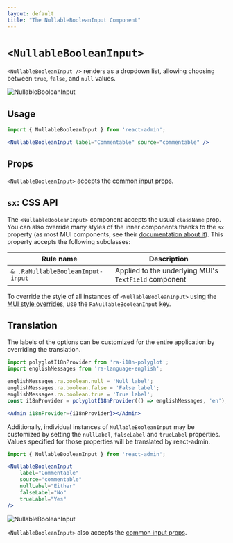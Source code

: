 ```yaml
---
layout: default
title: "The NullableBooleanInput Component"
---
```


# `<NullableBooleanInput>`

`<NullableBooleanInput />` renders as a dropdown list, allowing choosing between `true`, `false`, and `null` values.

![NullableBooleanInput](./img/nullable-boolean-input.gif)

## Usage

```jsx
import { NullableBooleanInput } from 'react-admin';

<NullableBooleanInput label="Commentable" source="commentable" />
```

## Props

`<NullableBooleanInput>` accepts the [common input props](./Inputs.md#common-input-props).

## `sx`: CSS API

The `<NullableBooleanInput>` component accepts the usual `className` prop. You can also override many styles of the inner components thanks to the `sx` property (as most MUI components, see their [documentation about it](https://mui.com/customization/how-to-customize/#overriding-nested-component-styles)). This property accepts the following subclasses:

| Rule name                         | Description                                                   |
|-----------------------------------|---------------------------------------------------------------|
| `& .RaNullableBooleanInput-input` | Applied to the underlying MUI's `TextField` component |

To override the style of all instances of `<NullableBooleanInput>` using the [MUI style overrides](https://mui.com/customization/globals/#css), use the `RaNullableBooleanInput` key.

## Translation

The labels of the options can be customized for the entire application by overriding the translation.

```jsx
import polyglotI18nProvider from 'ra-i18n-polyglot';
import englishMessages from 'ra-language-english';

englishMessages.ra.boolean.null = 'Null label';
englishMessages.ra.boolean.false = 'False label';
englishMessages.ra.boolean.true = 'True label';
const i18nProvider = polyglotI18nProvider(() => englishMessages, 'en');

<Admin i18nProvider={i18nProvider}></Admin>
```

Additionally, individual instances of `NullableBooleanInput` may be customized by setting the `nullLabel`, `falseLabel` and `trueLabel` properties. Values specified for those properties will be translated by react-admin.

```jsx
import { NullableBooleanInput } from 'react-admin';

<NullableBooleanInput
    label="Commentable"
    source="commentable"
    nullLabel="Either"
    falseLabel="No"
    trueLabel="Yes"
/>
```

![NullableBooleanInput](./img/nullable-boolean-input-null-label.png)

`<NullableBooleanInput>` also accepts the [common input props](./Inputs.md#common-input-props).


